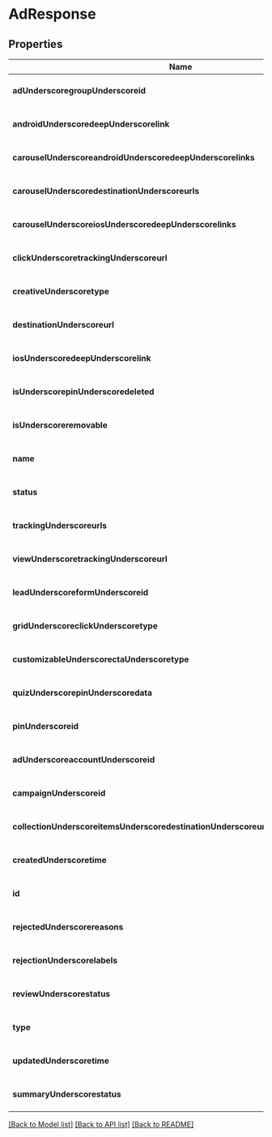 # AdResponse

## Properties
Name | Type | Description | Notes
------------ | ------------- | ------------- | -------------
**adUnderscoregroupUnderscoreid** | **string** |  | [optional] [default to null]
**androidUnderscoredeepUnderscorelink** | **string** |  | [optional] [default to null]
**carouselUnderscoreandroidUnderscoredeepUnderscorelinks** | **array[string]** |  | [optional] [default to null]
**carouselUnderscoredestinationUnderscoreurls** | **array[string]** |  | [optional] [default to null]
**carouselUnderscoreiosUnderscoredeepUnderscorelinks** | **array[string]** |  | [optional] [default to null]
**clickUnderscoretrackingUnderscoreurl** | **string** |  | [optional] [default to null]
**creativeUnderscoretype** | [**CreativeType**](CreativeType.md) |  | [optional] [default to null]
**destinationUnderscoreurl** | **string** |  | [optional] [default to null]
**iosUnderscoredeepUnderscorelink** | **string** |  | [optional] [default to null]
**isUnderscorepinUnderscoredeleted** | **boolean** |  | [optional] [default to null]
**isUnderscoreremovable** | **boolean** |  | [optional] [default to null]
**name** | **string** |  | [optional] [default to null]
**status** | [**EntityStatus**](EntityStatus.md) |  | [optional] [default to null]
**trackingUnderscoreurls** | [**AdCommonTrackingUrls**](AdCommonTrackingUrls.md) |  | [optional] [default to null]
**viewUnderscoretrackingUnderscoreurl** | **string** |  | [optional] [default to null]
**leadUnderscoreformUnderscoreid** | **string** |  | [optional] [default to null]
**gridUnderscoreclickUnderscoretype** | [**GridClickType**](GridClickType.md) |  | [optional] [default to null]
**customizableUnderscorectaUnderscoretype** | **string** |  | [optional] [default to null]
**quizUnderscorepinUnderscoredata** | [**AdCommonQuizPinData**](AdCommonQuizPinData.md) |  | [optional] [default to null]
**pinUnderscoreid** | **string** |  | [optional] [default to null]
**adUnderscoreaccountUnderscoreid** | **string** |  | [optional] [default to null]
**campaignUnderscoreid** | **string** |  | [optional] [default to null]
**collectionUnderscoreitemsUnderscoredestinationUnderscoreurlUnderscoretemplate** | **string** |  | [optional] [default to null]
**createdUnderscoretime** | **integer** |  | [optional] [default to null]
**id** | **string** |  | [optional] [default to null]
**rejectedUnderscorereasons** | **array[string]** |  | [optional] [default to null]
**rejectionUnderscorelabels** | **array[string]** |  | [optional] [default to null]
**reviewUnderscorestatus** | **string** |  | [optional] [default to null]
**type** | **string** |  | [optional] [default to null]
**updatedUnderscoretime** | **integer** |  | [optional] [default to null]
**summaryUnderscorestatus** | [**PinPromotionSummaryStatus**](PinPromotionSummaryStatus.md) |  | [optional] [default to null]

[[Back to Model list]](../README.md#documentation-for-models) [[Back to API list]](../README.md#documentation-for-api-endpoints) [[Back to README]](../README.md)


